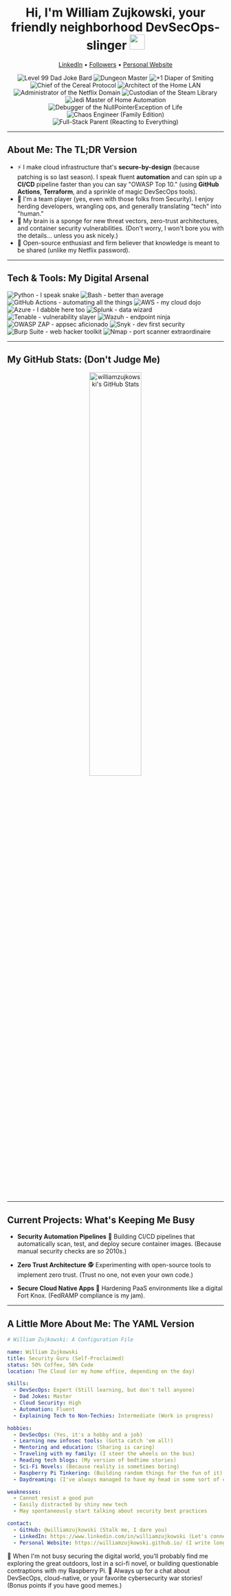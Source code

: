 <h1 align="center">Hi, I'm William Zujkowski, your friendly neighborhood DevSecOps-slinger <img src="https://media.giphy.com/media/hvRJCLFzcasrR4ia7z/giphy.gif" width="35px"></h1>

<p align="center">
  <a href="https://www.linkedin.com/in/williamzujkowski">LinkedIn</a> •
  <a href="https://github.com/williamzujkowski?tab=followers">Followers</a> •
  <a href="williamzujkowski.github.io/index.html">Personal Website</a>
</p>

<p align="center">
  <img src="https://img.shields.io/badge/Level%2099-Dad%20Joke%20Bard-orange?style=flat&logo=Github%20Copilot" alt="Level 99 Dad Joke Bard" />
  <img src="https://img.shields.io/badge/Dungeon-Master-orange?style=flat&logo=Dungeons%20&%20Dragons" alt="Dungeon Master" />
  <img src="https://img.shields.io/badge/Wielder%20of%20the-Diaper%20of%20Smiting-orange?style=flat&logo=Book-Dead" alt="+1 Diaper of Smiting" />
  <img src="https://img.shields.io/badge/Chief%20of%20the-Cereal%20Protocol-orange?style=flat&logo=Windows%20Terminal" alt="Chief of the Cereal Protocol" />
  <img src="https://img.shields.io/badge/Architect%20of%20the-Home%20LAN-blue?style=flat&logo=Cisco" alt="Architect of the Home LAN" />
  <img src="https://img.shields.io/badge/Administrator%20of%20the-Netflix%20Domain-blue?style=flat&logo=Netflix" alt="Administrator of the Netflix Domain" />
  <img src="https://img.shields.io/badge/Custodian%20of%20the-Steam%20Library-blue?style=flat&logo=Steam" alt="Custodian of the Steam Library" />
  <img src="https://img.shields.io/badge/Jedi%20Master%20of-Home%20Automation-pink?style=flat&logo=Star%20Wars" alt="Jedi Master of Home Automation" />
  <img src="https://img.shields.io/badge/Debugger%20of%20the-NullPointerException%20of%20Life-pink?style=flat&logo=Java" alt="Debugger of the NullPointerException of Life" />
  <img src="https://img.shields.io/badge/Chaos-Engineer%20(Family%20Edition)-pink?style=flat&logo=Chaos" alt="Chaos Engineer (Family Edition)" />
  <img src="https://img.shields.io/badge/Full--Stack-Parent-pink?style=flat&logo=React" alt="Full-Stack Parent (Reacting to Everything)" />
</p>

---

## About Me: The TL;DR Version

-   :zap: I make cloud infrastructure that's **secure-by-design** (because patching is so last season). I speak fluent **automation** and can spin up a **CI/CD** pipeline faster than you can say "OWASP Top 10." (using **GitHub Actions**, **Terraform**, and a sprinkle of magic DevSecOps tools).
-   :handshake: I'm a team player (yes, even with those folks from Security). I enjoy herding developers, wrangling ops, and generally translating "tech" into "human."
-   :brain: My brain is a sponge for new threat vectors, zero-trust architectures, and container security vulnerabilities. (Don't worry, I won't bore you with the details... unless you ask nicely.)
-   :raised_hands: Open-source enthusiast and firm believer that knowledge is meant to be shared (unlike my Netflix password).

---

## Tech & Tools: My Digital Arsenal

<p align="left">
  <img src="https://img.shields.io/badge/Python-I%20speak%20snake-3776AB?style=for-the-badge&logo=python&logoColor=white" alt="Python - I speak snake" />
  <img src="https://img.shields.io/badge/Bash-better%20than%20average-4EAA25?style=for-the-badge&logo=gnu-bash&logoColor=white" alt="Bash - better than average" />
  
  <img src="https://img.shields.io/badge/GitHub%20Actions-automating%20all%20the%20things-2088FF?style=for-the-badge&logo=github-actions&logoColor=white" alt="GitHub Actions - automating all the things" />
  
  <img src="https://img.shields.io/badge/AWS-my%20cloud%20dojo-232F3E?style=for-the-badge&logo=amazon-aws&logoColor=white" alt="AWS - my cloud dojo" />
  <img src="https://img.shields.io/badge/Azure-I%20dabble%20here%20too-0089D6?style=for-the-badge&logo=microsoft-azure&logoColor=white" alt="Azure - I dabble here too" />

  <img src="https://img.shields.io/badge/Splunk-data%20wizard-000000?style=for-the-badge&logo=splunk&logoColor=white" alt="Splunk - data wizard" />
  <img src="https://img.shields.io/badge/Tenable-vulnerability%20slayer-009EC2?style=for-the-badge&logoColor=white" alt="Tenable - vulnerability slayer" />
  <img src="https://img.shields.io/badge/Wazuh-endpoint%20ninja-E02020?style=for-the-badge&logoColor=white" alt="Wazuh - endpoint ninja" />
  <img src="https://img.shields.io/badge/OWASP%20ZAP-appsec%20aficionado-000000?style=for-the-badge&logo=owasp&logoColor=white" alt="OWASP ZAP - appsec aficionado" />
  <img src="https://img.shields.io/badge/Snyk-dev%20first%20security-4C4A73?style=for-the-badge&logo=snyk&logoColor=white" alt="Snyk - dev first security" />
  <img src="https://img.shields.io/badge/Burp%20Suite-web%20hacker%20toolkit-FF703F?style=for-the-badge&logo=PortSwigger&logoColor=white" alt="Burp Suite - web hacker toolkit" />
  <img src="https://img.shields.io/badge/Nmap-port%20scanner%20extraordinaire-004080?style=for-the-badge&logoColor=white" alt="Nmap - port scanner extraordinaire" />
</p>

---

## My GitHub Stats: (Don't Judge Me)

<p align="center">
  <img src="https://github-readme-stats.vercel.app/api?username=williamzujkowski&show_icons=true&theme=vue" alt="williamzujkowski's GitHub Stats" width="49%" />
</p>

---

## Current Projects: What's Keeping Me Busy

-   **Security Automation Pipelines**
    :construction: Building CI/CD pipelines that automatically scan, test, and deploy secure container images. (Because manual security checks are *so* 2010s.)

-   **Zero Trust Architecture**
    :detective: Experimenting with open-source tools to implement zero trust. (Trust no one, not even your own code.)

-   **Secure Cloud Native Apps**
    :closed_lock_with_key: Hardening PaaS environments like a digital Fort Knox. (FedRAMP compliance is my jam).

---

## A Little More About Me: The YAML Version

```yaml
# William Zujkowski: A Configuration File

name: William Zujkowski
title: Security Guru (Self-Proclaimed)
status: 50% Coffee, 50% Code
location: The Cloud (or my home office, depending on the day)

skills:
  - DevSecOps: Expert (Still learning, but don't tell anyone)
  - Dad Jokes: Master
  - Cloud Security: High
  - Automation: Fluent
  - Explaining Tech to Non-Techies: Intermediate (Work in progress)

hobbies:
  - DevSecOps: (Yes, it's a hobby and a job)
  - Learning new infosec tools: (Gotta catch 'em all!)
  - Mentoring and education: (Sharing is caring)
  - Traveling with my family: (I steer the wheels on the bus)
  - Reading tech blogs: (My version of bedtime stories)
  - Sci-Fi Novels: (Because reality is sometimes boring)
  - Raspberry Pi Tinkering: (Building random things for the fun of it)
  - Daydreaming: (I've always managed to have my head in some sort of cloud)

weaknesses:
  - Cannot resist a good pun
  - Easily distracted by shiny new tech
  - May spontaneously start talking about security best practices

contact:
  - GitHub: @williamzujkowski (Stalk me, I dare you)
  - LinkedIn: https://www.linkedin.com/in/williamzujkowski (Let's connect and pretend to be professional)
  - Personal Website: https://williamzujkowski.github.io/ (I write long blogs about tech and add weird stuff I find funny)
```

:blue_heart: When I'm not busy securing the digital world, you'll probably find me exploring the great outdoors, lost in a sci-fi novel, or building questionable contraptions with my Raspberry Pi.
:speech_balloon: Always up for a chat about DevSecOps, cloud-native, or your favorite cybersecurity war stories! (Bonus points if you have good memes.)
